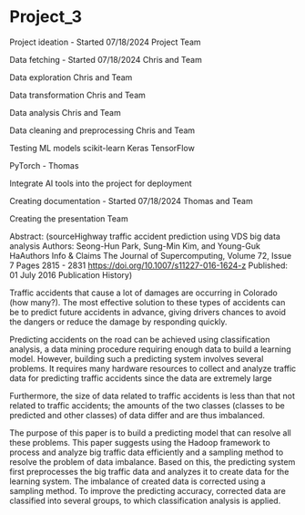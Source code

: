 # Project_3

Project ideation - Started 07/18/2024
Project Team

Data fetching - Started 07/18/2024
Chris and Team

Data exploration
Chris and Team

Data transformation
Chris and Team

Data analysis
Chris and Team

Data cleaning and preprocessing
Chris and Team

Testing ML models
scikit-learn
Keras
TensorFlow

PyTorch - Thomas 


Integrate AI tools into the project for deployment

Creating documentation - Started 07/18/2024
Thomas and Team

Creating the presentation
Team


Abstract: (sourceHighway traffic accident prediction using VDS big data analysis
Authors: Seong-Hun Park, Sung-Min Kim, and Young-Guk HaAuthors Info & Claims
The Journal of Supercomputing, Volume 72, Issue 7
Pages 2815 - 2831
https://doi.org/10.1007/s11227-016-1624-z
Published: 01 July 2016 Publication History)


 Traffic accidents that cause a lot of damages are occurring in Colorado (how many?). The most effective solution to these types of accidents can be to predict future accidents in advance, giving drivers chances to avoid the dangers or reduce the damage by responding quickly. 
 
 Predicting accidents on the road can be achieved using classification analysis, a data mining procedure requiring enough data to build a learning model. However, building such a predicting system involves several problems. It requires many hardware resources to collect and analyze traffic data for predicting traffic accidents since the data are extremely large
 
  Furthermore, the size of data related to traffic accidents is less than that not related to traffic accidents; the amounts of the two classes (classes to be predicted and other classes) of data differ and are thus imbalanced. 
  
  The purpose of this paper is to build a predicting model that can resolve all these problems. This paper suggests using the Hadoop framework to process and analyze big traffic data efficiently and a sampling method to resolve the problem of data imbalance. Based on this, the predicting system first preprocesses the big traffic data and analyzes it to create data for the learning system. The imbalance of created data is corrected using a sampling method. To improve the predicting accuracy, corrected data are classified into several groups, to which classification analysis is applied.